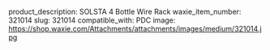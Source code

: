product_description: SOLSTA 4 Bottle Wire Rack
waxie_item_number: 321014
slug: 321014
compatible_with: PDC
image: https://shop.waxie.com/Attachments/attachments/images/medium/321014.jpg

